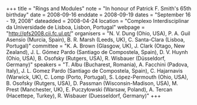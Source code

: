 +++
title = "Rings and Modules"
note = "In honour of Patrick F. Smith's 65th birthday"
date = 2008-09-16
enddate = 2008-09-19
dates = "September 16 - 19, 2008"
dateadded = 2008-04-24
location = "Complexo Interdisciplinar da Universidade de Lisboa, Lisbon, Portugal"
webpage = "http://pfs2008.cii.fc.ul.pt/"
organisers = "N. V. Dung (Ohio, USA), P. A. Guil Asensio (Murcia, Spain), B. R. Marsh (Leeds, UK), C. Santa-Clara (Lisboa, Portugal)"
committee = "K. A. Brown (Glasgow, UK), J. Clark (Otago, New Zealand), J. L. Gómez Pardo (Santiago de Compostela, Spain), D. V. Huynh (Ohio, USA), B. Osofsky (Rutgers, USA), R. Wisbauer (Düsseldorf, Germany)"
speakers = "T. Albu (Bucharest, Romania), A. Facchini (Padova, Italy), J. L. Gomez Pardo (Santiago de Compostela, Spain), C. Hajarnavis (Warwick, UK), C. Lomp (Porto, Portugal), S. López-Permouth (Ohio, USA), B. Osofsky (Rutgers, USA), D. Passman (Wisconsin-Madison, USA), M. Prest (Manchester, UK), E. Puczyłowski (Warsaw, Poland), A. Tercan (Hacettepe, Turkey), R. Wisbauer (Duesseldorf, Germany)"
+++
